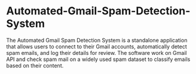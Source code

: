 # Automated-Gmail-Spam-Detection-System
   The Automated Gmail Spam Detection System is a standalone application that allows users to connect to their Gmail accounts, automatically detect spam emails, and log their details for review. The software work on Gmail API and check spam mail on a widely used spam dataset to classify emails based on their content.
